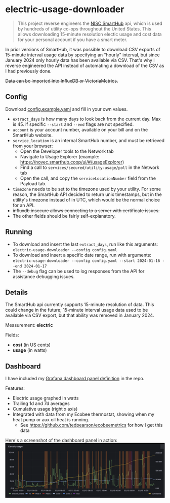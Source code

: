 # electric-usage-downloader

> This project reverse engineers the [NISC SmartHub](https://www.nisc.coop/blog/beyond-the-bill-the-power-of-smarthub/)
api, which is used by hundreds of utility co-ops throughout the United States. This allows
downloading 15-minute resolution electic usage and cost data for your personal account if you have a smart meter.

 In prior versions of SmartHub, it was possible to download CSV exports of 15-minute interval usage data by
specifying an "hourly" interval, but since January 2024 only hourly data has been available via CSV. That's
why I reverse engineered the API instead of automating a download of the CSV as I had previously done.

 ~~Data can be imported into InfluxDB or VictoriaMetrics.~~

## Config

Download [config.example.yaml](config.example.yaml) and fill in your own values.

- `extract_days` is how many days to look back from the current day. Max is 45.
  if specific `--start` and `--end` flags are not specified.
- `account` is your account number, available on your bill and on the SmartHub website.
- `service_location` is an internal SmartHub number, and must be retrieved from your browser:
  - Open the Developer tools to the Network tab
  - Navigate to Usage Explorer (example: https://novec.smarthub.coop/ui/#/usageExplorer)
  - Find a call to `services/secured/utility-usage/poll` in the Network tab
  - Open the call, and copy the `serviceLocationNumber` field from the Payload tab.
- `timezone` needs to be set to the timezone used by your utility. For some reason,
  the SmartHub API decided to return unix timestamps, but in the utility's timezone
  instead of in UTC, which would be the normal choice for an API.
- ~~influxdb.insecure allows connecting to a server with certificate issues.~~
- The other fields should be fairly self-explanatory.

## Running

- To download and insert the last `extract_days`, run like this arguments: `electric-usage-downloader --config config.yaml`
- To download and insert a specific date range, run with arguments: 
  `electric-usage-downloader --config config.yaml --start 2024-01-16 --end 2024-01-17`
- The `--debug` flag can be used to log responses from the API for assistance debugging issues.

## Details

The SmartHub api currently supports 15-minute resolution of data. This could change in the future; 15-minute interval
usage data used to be available via CSV export, but that ability was removed in January 2024.

Measurement: **electric**

Fields:
- **cost** (in US cents)
- **usage** (in watts)

## Dashboard

I have included my [Grafana dashboard panel definition](dashboard/panel.json) in the repo.

Features:
- Electric usage graphed in watts
- Trailing 1d and 7d averages
- Cumulative usage (right x axis)
- Integrated with data from my Ecobee thermostat, showing when my heat pump or aux oil heat is running.
  - See https://github.com/tedpearson/ecobeemetrics for how I get this data

Here's a screenshot of the dashboard panel in action:
![Dashboard panel](dashboard/dashboard.png)
